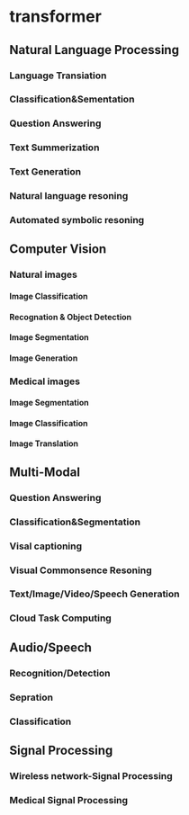 # transformer
## Natural Language Processing
### Language Transiation

### Classification&Sementation
### Question Answering
### Text Summerization
### Text Generation
### Natural language resoning
### Automated symbolic resoning

## Computer Vision
### Natural images
#### Image Classification
  
#### Recognation & Object Detection
#### Image Segmentation
#### Image Generation
### Medical images
#### Image Segmentation
#### Image Classification
#### Image Translation

## Multi-Modal
### Question Answering
### Classification&Segmentation
### Visal captioning
### Visual Commonsence Resoning
### Text/Image/Video/Speech Generation
### Cloud Task Computing

## Audio/Speech
### Recognition/Detection
### Sepration
### Classification

## Signal Processing
### Wireless network-Signal Processing
### Medical Signal Processing
